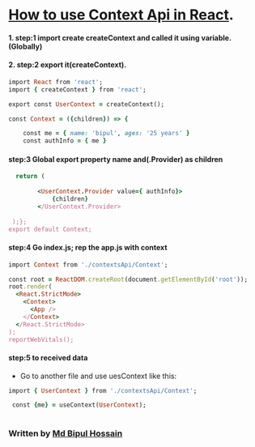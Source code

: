 # [How to use Context Api in React](https://reactjs.org/docs/context.html).

 #### 1. step:1 import create createContext and called it using variable.(Globally)
 #### 2. step:2 export it(createContext).

```ruby
import React from 'react';
import { createContext } from 'react';

export const UserContext = createContext();

const Context = ({children}) => {

    const me = { name: 'bipul', ages: '25 years' }
    const authInfo = { me }
```


#### step:3 Global export property name and(.Provider) as children

```ruby
  return (
  
        <UserContext.Provider value={ authInfo}>
            {children}
        </UserContext.Provider> 
        
 );};
export default Context;
```
#### step:4 Go index.js; rep the app.js with context

```ruby
import Context from './contextsApi/Context';

const root = ReactDOM.createRoot(document.getElementById('root'));
root.render(
  <React.StrictMode>
    <Context>
      <App />
    </Context>
  </React.StrictMode>
);
reportWebVitals();

```

#### step:5 to received data
* Go to another file and use uesContext like this:

```ruby
import { UserContext } from './contextsApi/Context';

 const {me} = useContext(UserContext);
 
 ```
### Written by [Md Bipul Hossain](https://web.facebook.com/bipulhossainFB)
